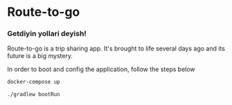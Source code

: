 # Route-to-go

### Getdiyin yollari deyish!


Route-to-go is a trip sharing app. It's brought to life several days ago and its future is a big mystery. 

In order to boot and config the application, follow the steps below

```sh
docker-compose up
```

```sh
./gradlew bootRun
```


